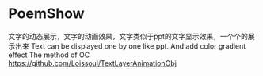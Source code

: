 # PoemShow
文字的动态展示，文字的动画效果，文字类似于ppt的文字显示效果，一个个的展示出来
Text can be displayed one by one like ppt. And add color gradient effect
The method of OC https://github.com/Loissoul/TextLayerAnimationObj 
